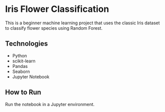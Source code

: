 # Iris Flower Classification

This is a beginner machine learning project that uses the classic Iris dataset to classify flower species using Random Forest.

## Technologies
- Python
- scikit-learn
- Pandas
- Seaborn
- Jupyter Notebook

## How to Run
Run the notebook in a Jupyter environment.
